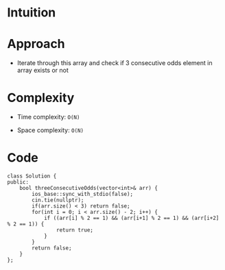 # Intuition

# Approach

- Iterate through this array and check if 3 consecutive odds element in array exists or not

# Complexity

- Time complexity: `O(N)`

- Space complexity: `O(N)`

# Code

```
class Solution {
public:
    bool threeConsecutiveOdds(vector<int>& arr) {
        ios_base::sync_with_stdio(false);
        cin.tie(nullptr);
        if(arr.size() < 3) return false;
        for(int i = 0; i < arr.size() - 2; i++) {
            if ((arr[i] % 2 == 1) && (arr[i+1] % 2 == 1) && (arr[i+2] % 2 == 1)) {
                return true;
            }
        }
        return false;
    }
};
```

